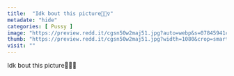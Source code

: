 ```yaml
---
title:  "Idk bout this picture🤷🏼‍♀️"
metadate: "hide"
categories: [ Pussy ]
image: "https://preview.redd.it/cgsn50w2maj51.jpg?auto=webp&s=07845941c0ae1078be08299189c5855916c74fe2"
thumb: "https://preview.redd.it/cgsn50w2maj51.jpg?width=1080&crop=smart&auto=webp&s=f65d56f0b93917e25594565ed66af5ccd39fd340"
visit: ""
---
```

Idk bout this picture🤷🏼‍♀️
